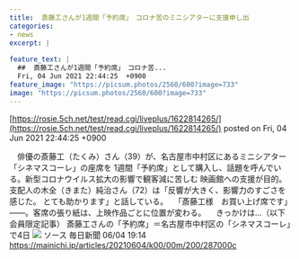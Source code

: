 ```yaml
---
title:  斎藤工さんが1週間「予約席」　コロナ苦のミニシアターに支援申し出  
categories:
- news
excerpt: |
  
feature_text: |
  ##  斎藤工さんが1週間「予約席」　コロナ苦...
  Fri, 04 Jun 2021 22:44:25  +0900
feature_image: "https://picsum.photos/2560/600?image=733"
image: "https://picsum.photos/2560/600?image=733"
---
```


[https://rosie.5ch.net/test/read.cgi/liveplus/1622814265/](https://rosie.5ch.net/test/read.cgi/liveplus/1622814265/)
posted on Fri, 04 Jun 2021 22:44:25  +0900

<!--more-->

　俳優の斎藤工（たくみ）さん（39）が、名古屋市中村区にあるミニシアター「シネマスコーレ」の座席を 1週間「予約席」として購入し、話題を呼んでいる。新型コロナウイルス拡大の影響で観客減に苦しむ 映画館への支援が目的。支配人の木全（きまた）純治さん（72）は「反響が大きく、影響力のすごさを感じた。 とても助かります」と話している。 　「斎藤工様　お買い上げ席です」——。客席の張り紙は、上映作品ごとに位置が変わる。 　きっかけは…（以下会員限定記事） 斎藤工さんの「予約席」＝名古屋市中村区の「シネマスコーレ」で4日 ![](https://cdn.mainichi.jp/vol1/2021/06/04/20210604k0000m200291000p/9.jpg) ソース 毎日新聞 06/04 19:14 https://mainichi.jp/articles/20210604/k00/00m/200/287000c
